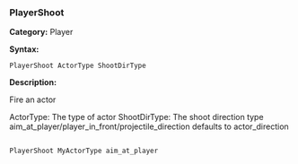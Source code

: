 ### PlayerShoot

**Category:**
Player

**Syntax:**

```scorpionengine
PlayerShoot ActorType ShootDirType
```

**Description:**

Fire an actor

ActorType: The type of actor
ShootDirType: The shoot direction type aim_at_player/player_in_front/projectile_direction defaults to actor_direction

```scorpionengine

PlayerShoot MyActorType aim_at_player

```
